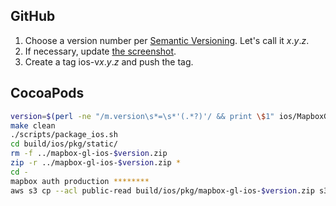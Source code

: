 ## GitHub

1. Choose a version number per [Semantic Versioning](http://semver.org/). Let's call it _x_._y_._z_.
1. If necessary, update [the screenshot](https://github.com/mapbox/mapbox-gl-native/blob/master/ios/screenshot.png).
1. Create a tag ios-v<i>x</i>._y_._z_ and push the tag. 

## CocoaPods

```bash
version=$(perl -ne "/m.version\s*=\s*'(.*?)'/ && print \$1" ios/MapboxGL.podspec)
make clean
./scripts/package_ios.sh
cd build/ios/pkg/static/
rm -f ../mapbox-gl-ios-$version.zip
zip -r ../mapbox-gl-ios-$version.zip *
cd -
mapbox auth production ********
aws s3 cp --acl public-read build/ios/pkg/mapbox-gl-ios-$version.zip s3://mapbox/mapbox-gl-native/ios/mapbox-gl-ios-$version.zip
```
